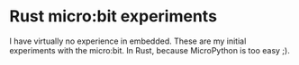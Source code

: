 # Rust micro:bit experiments

I have virtually no experience in embedded. These are my initial experiments
with the micro:bit. In Rust, because MicroPython is too easy ;).
